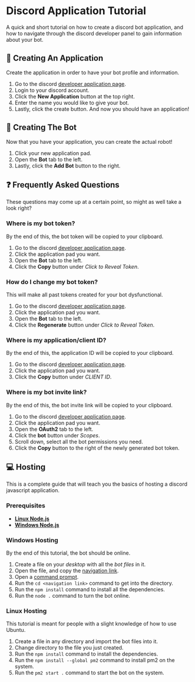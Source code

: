 # Discord Application Tutorial
A quick and short tutorial on how to create a discord bot application, and how to navigate through the discord developer panel to gain information about your bot.

## 🏃 Creating An Application
Create the application in order to have your bot profile and information.

1. Go to the discord [developer application page](https://discord.com/login?redirect_to=%2Fdevelopers%2Fapplications).
2. Login to your discord account.
3. Click the **New Application** button at the top right.
4. Enter the name you would like to give your bot.
5. Lastly, click the create button. And now you should have an application!

## 🤖 Creating The Bot
Now that you have your application, you can create the actual robot!

1. Click your new application pad.
2. Open the **Bot** tab to the left.
3. Lastly, click the **Add Bot** button to the right.

## ❓ Frequently Asked Questions
These questions may come up at a certain point, so might as well take a look right?

### Where is my bot token?
By the end of this, the bot token will be copied to your clipboard.

1. Go to the discord [developer application page](https://discord.com/login?redirect_to=%2Fdevelopers%2Fapplications).
2. Click the application pad you want.
3. Open the **Bot** tab to the left.
4. Click the **Copy** button under *Click to Reveal Token*.

### How do I change my bot token?
This will make all past tokens created for your bot dysfunctional.

1. Go to the discord [developer application page](https://discord.com/login?redirect_to=%2Fdevelopers%2Fapplications).
2. Click the application pad you want.
3. Open the **Bot** tab to the left.
4. Click the **Regenerate** button under *Click to Reveal Token*.

### Where is my application/client ID?
By the end of this, the application ID will be copied to your clipboard.

1. Go to the discord [developer application page](https://discord.com/login?redirect_to=%2Fdevelopers%2Fapplications).
2. Click the application pad you want.
3. Click the **Copy** button under *CLIENT ID*.

### Where is my bot invite link?
By the end of this, the bot invite link will be copied to your clipboard.

1. Go to the discord [developer application page](https://discord.com/login?redirect_to=%2Fdevelopers%2Fapplications).
2. Click the application pad you want.
3. Open the **OAuth2** tab to the left.
4. Click the **bot** button under *Scopes*.
5. Scroll down, select all the bot permissions you need.
6. Click the **Copy** button to the right of the newly generated bot token.

## 💻 Hosting
This is a complete guide that will teach you the basics of hosting a discord javascript application.

### Prerequisites
* [**Linux Node.js**](https://github.com/nodesource/distributions#table-of-contents)
* [**Windows Node.js**](https://nodejs.org/en/download/)

### Windows Hosting
By the end of this tutorial, the bot should be online.

1. Create a file on your *desktop* with all the *bot files* in it.
2. Open the file, and copy the [navigation link](https://www.wikihow.com/Find-a-File%27s-Path-on-Windows).
3. Open a [command prompt](https://www.wikihow.com/Open-the-Command-Prompt-in-Windows).
4. Run the `cd <navigation link>` command to get into the directory.
5. Run the `npm install` command to install all the dependencies.
6. Run the `node .` command to turn the bot online.

### Linux Hosting
This tutorial is meant for people with a slight knowledge of how to use Ubuntu.

1. Create a file in any directory and import the bot files into it.
2. Change directory to the file you just created.
3. Run the `npm install` command to install the dependencies.
4. Run the `npm install --global pm2` command to install pm2 on the system.
5. Run the `pm2 start .` command to start the bot on the system.